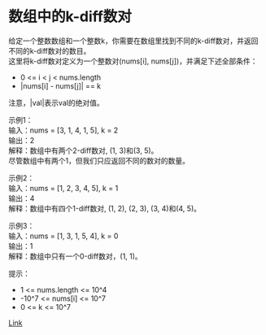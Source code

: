<h1>数组中的k-diff数对</h1>

给定一个整数数组和一个整数k，你需要在数组里找到不同的k-diff数对，并返回不同的k-diff数对的数目。</br>
这里将k-diff数对定义为一个整数对(nums[i], nums[j])，并满足下述全部条件：</br>
- 0 <= i < j < nums.length</br>
- |nums[i] - nums[j]| == k</br>

注意，|val|表示val的绝对值。</br>

示例1：</br>
输入：nums = [3, 1, 4, 1, 5], k = 2</br>
输出：2</br>
解释：数组中有两个2-diff数对, (1, 3)和(3, 5)。</br>
尽管数组中有两个1，但我们只应返回不同的数对的数量。</br>

示例2：</br>
输入：nums = [1, 2, 3, 4, 5], k = 1</br>
输出：4</br>
解释：数组中有四个1-diff数对, (1, 2), (2, 3), (3, 4)和(4, 5)。</br>

示例3：</br>
输入：nums = [1, 3, 1, 5, 4], k = 0</br>
输出：1</br>
解释：数组中只有一个0-diff数对，(1, 1)。</br>

提示：
- 1 <= nums.length <= 10^4
- -10^7 <= nums[i] <= 10^7
- 0 <= k <= 10^7

[Link](https://leetcode.cn/problems/k-diff-pairs-in-an-array/)
